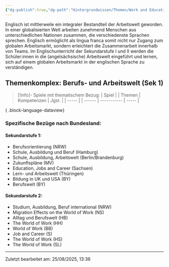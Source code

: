```yaml
---
{"dg-publish":true,"dg-path":"Hintergrundwissen/Themen/Work and Education.md","permalink":"/hintergrundwissen/themen/work-and-education/","tags":["topic"],"noteIcon":"2"}
---
```


Englisch ist mittlerweile ein integraler Bestandteil der Arbeitswelt geworden. In einer globalisierten Welt arbeiten zunehmend Menschen aus unterschiedlichen Nationen zusammen, die verschiedenste Sprachen sprechen. Englisch ermöglicht als lingua franca somit nicht nur Zugang zum globalen Arbeitsmarkt, sondern erleichtert die Zusammenarbeit innerhalb von Teams. Im Englischunterricht der Sekundarstufe I und II werden die Schüler:innen in die (angelsächsische) Arbeitswelt eingeführt und lernen, sich auf einem globalen Arbeitsmarkt in der englischen Sprache zu verständigen. 
## Themenkomplex: Berufs- und Arbeitswelt (Sek 1)
>[!info]- Spiele mit thematischem Bezug:
> | Spiel |  | Themen | Kompetenzen | Jgst. |
> | ----- |  | ------ | ----------- | ----- |
> 
{ .block-language-dataview}
### Spezifische Bezüge nach Bundesland:
#### Sekundarstufe 1:
- Berufsorientierung (NRW)
- Schule, Ausbildung und Beruf  (Hamburg)
- Schule, Ausbildung, Arbeitswelt (Berlin/Brandenburg)
- Zukunftspläne (MV)
- Education, Jobs and Career (Sachsen)
- Lern- und Arbeitswelt (Thüringen)
- Bildung in UK und USA (BY)
- Berufswelt (BY)

#### Sekundarstufe 2:
- Studium, Ausbildung, Beruf international (NRW)
- Migration Effects on the World of Work (NS)
- Alltag und Berufswelt (HB)
- The World of Work (HH)
- World of Work (BB)
- Job and Career (S)
- The World of Work (HS)
- The World of Work (SL)
---
Zuletzt bearbeitet am: 25/08/2025, 13:36